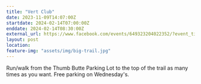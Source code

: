 ```yaml
---
title: "Vert Club"
date: 2023-11-09T14:07:00Z
startdate: 2024-02-14T07:00:00Z
enddate: 2024-02-14T08:30:00Z
external_url: https://www.facebook.com/events/649323204022352/?event_time_id=649324584022214
layout: post
location: 
feature-img: "assets/img/big-trail.jpg"
---
```


Run/walk from the Thumb Butte Parking Lot to the top of the trail as many times as you want.  Free parking on Wednesday's.<br>
  <br>
  
